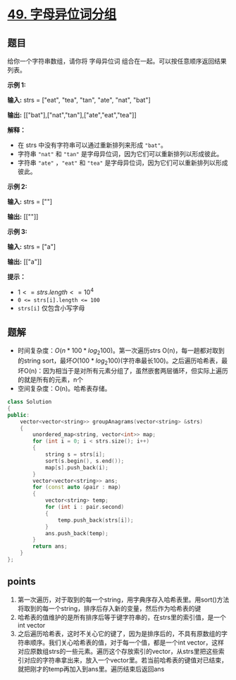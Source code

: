 # [49. 字母异位词分组](https://leetcode.cn/problems/group-anagrams/)



## 题目

给你一个字符串数组，请你将 字母异位词 组合在一起。可以按任意顺序返回结果列表。

 

**示例 1:**

**输入:** strs = ["eat", "tea", "tan", "ate", "nat", "bat"]

**输出:** [["bat"],["nat","tan"],["ate","eat","tea"]]

**解释：**

- 在 strs 中没有字符串可以通过重新排列来形成 `"bat"`。
- 字符串 `"nat"` 和 `"tan"` 是字母异位词，因为它们可以重新排列以形成彼此。
- 字符串 `"ate"` ，`"eat"` 和 `"tea"` 是字母异位词，因为它们可以重新排列以形成彼此。

**示例 2:**

**输入:** strs = [""]

**输出:** [[""]]

**示例 3:**

**输入:** strs = ["a"]

**输出:** [["a"]]

 

**提示：**

- $1 <= strs.length <= 10^4$
- `0 <= strs[i].length <= 100`
- `strs[i]` 仅包含小写字母



## 题解

- 时间复杂度：$O(n * 100*log_2 100)$。第一次遍历strs O(n)，每一趟都对取到的string sort，最坏$O(100*log_2 100)$(字符串最长100)。之后遍历哈希表，最坏O(n)：因为相当于是对所有元素分组了，虽然嵌套两层循环，但实际上遍历的就是所有的元素，n个
- 空间复杂度：O(n)。哈希表存储。

```cpp
class Solution
{
public:
    vector<vector<string>> groupAnagrams(vector<string> &strs)
    {
        unordered_map<string, vector<int>> map;
        for (int i = 0; i < strs.size(); i++)
        {
            string s = strs[i];
            sort(s.begin(), s.end());
            map[s].push_back(i);
        }
        vector<vector<string>> ans;
        for (const auto &pair : map)
        {
            vector<string> temp;
            for (int i : pair.second)
            {
                temp.push_back(strs[i]);
            }
            ans.push_back(temp);
        }
        return ans;
    }
};
```



## points

1. 第一次遍历，对于取到的每一个string，用字典序存入哈希表里。用sort()方法将取到的每一个string，排序后存入新的变量，然后作为哈希表的键
2. 哈希表的值维护的是所有排序后等于键字符串的，在strs里的索引值，是一个int vector
3. 之后遍历哈希表，这时不关心它的键了，因为是排序后的，不具有原数组的字符串顺序。我们关心哈希表的值，对于每一个值，都是一个int vector，这样对应原数组strs的一些元素。遍历这个存放索引的vector，从strs里把这些索引对应的字符串拿出来，放入一个vector<string>里。若当前哈希表的键值对已结束，就把刚才的temp再加入到ans里。遍历结束后返回ans